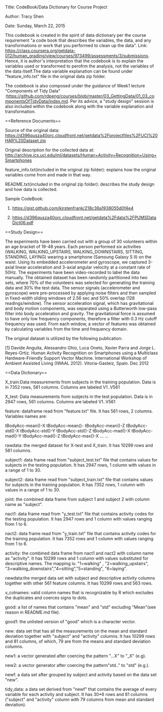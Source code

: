 Title: CodeBook/Data Dictionary for Course Project

Author: Tracy Shen

Date: Sunday, March 22, 2015

This codebook is created in the spirit of data dictionary per the course requirement "a code book that describes the variables, the data, and any transformations or work that you performed to clean up the data". Link: https://class.coursera.org/getdata-012/human_grading/view/courses/973499/assessments/3/submissions. Hence, it is author's interpretation that the codebook is to explain the variables used or transformed to perofrm the analysis, not the variables of the data itself.The data variable explanation can be found under "feature_info.txt" file in the original data zip folder. 

The codebook is also composed under the guidance of Week1 lecture "Components of Tidy Data" :https://github.com/rdpeng/courses/blob/master/03_GettingData/01_03_componentsOfTidyData/index.md. Per its advice, a "study design" session is also included within the codebook along with the variable explanation and transformation. 

==Reference Documents==

Source of the original data: https://d396qusza40orc.cloudfront.net/getdata%2Fprojectfiles%2FUCI%20HAR%20Dataset.zip

Original description for the collected data at: http://archive.ics.uci.edu/ml/datasets/Human+Activity+Recognition+Using+Smartphones

feature_info.txt(included in the original zip folder): explains how the original variables come from and made in that way.

README.txt(included in the original zip folder): describes the study design and how data is collected. 

Sample CodeBook: 

1. https://gist.github.com/kirstenfrank/218c36a1938055d0f4e4

2. https://d396qusza40orc.cloudfront.net/getdata%2Fdata%2FPUMSDataDict06.pdf

==Study Design==

The experiments have been carried out with a group of 30 volunteers within an age bracket of 19-48 years. Each person performed six activities (WALKING, WALKING_UPSTAIRS, WALKING_DOWNSTAIRS, SITTING, STANDING, LAYING) wearing a smartphone (Samsung Galaxy S II) on the waist. Using its embedded accelerometer and gyroscope, we captured 3-axial linear acceleration and 3-axial angular velocity at a constant rate of 50Hz. The experiments have been video-recorded to label the data manually. The obtained dataset has been randomly partitioned into two sets, where 70% of the volunteers was selected for generating the training data and 30% the test data. The sensor signals (accelerometer and gyroscope) were pre-processed by applying noise filters and then sampled in fixed-width sliding windows of 2.56 sec and 50% overlap (128 readings/window). The sensor acceleration signal, which has gravitational and body motion components, was separated using a Butterworth low-pass filter into body acceleration and gravity. The gravitational force is assumed to have only low frequency components, therefore a filter with 0.3 Hz cutoff frequency was used. From each window, a vector of features was obtained by calculating variables from the time and frequency domain. 

The original dataset is utilized by the following publication: 

[1] Davide Anguita, Alessandro Ghio, Luca Oneto, Xavier Parra and Jorge L. Reyes-Ortiz. Human Activity Recognition on Smartphones using a Multiclass Hardware-Friendly Support Vector Machine. International Workshop of Ambient Assisted Living (IWAAL 2012). Vitoria-Gasteiz, Spain. Dec 2012

==Data Dictionary==

X_train:Data measurements from subjects in the training population. Data is in 7352 rows, 561 columns. Columns are labeled V1..V561

X_test: Data measurements from subjects in the test population. Data is in 2947 rows, 561 columns. Columns are labeled V1..V561

feature: dataframe read from "feature.txt" file. It has 561 rows, 2 columns. Variables names are:

tBodyAcc-mean()-X
tBodyAcc-mean()-
tBodyAcc-mean()-Z
tBodyAcc-std()-X
tBodyAcc-std()-Y
tBodyAcc-std()-Z
tBodyAcc-mad()-X
tBodyAcc-mad()-Y
tBodyAcc-mad()-Z
tBodyAcc-max()-X
...
...

rawdata: the merged dataset for X-test and X_train. It has 10299 rows and 561 columns.

subject1: data frame read from "subject_test.txt" file that contains values for subjects in the testing population. It has 2947 rows, 1 column with values in a range of 1 to 30. 

subject2: data frame read from "subject_train.txt" file that contains values for subjects in the training population. It has 7352 rows, 1 column with values in a range of 1 to 30. 

joint: the combined data frame from subject 1 and subject 2 with column name as "subject".

nact1: data frame read from "y_test.txt" file that contains activity codes for the testing population. It has 2947 rows and 1 column with values ranging from 1 to 6. 

nact2: data frame read from "y_train.txt" file that contains activity codes for the training population. It has 7352 rows and 1 column with values ranging from 1 to 6. 

activity: the combined data frame from nact1 and nact2 with column name as "activity". It has 10299 rows and 1 column with values substituted for descriptive names. The mapping is: "1=walking" , "2=walking_upstairs", "3=walking_downstairs","4=sitting","5=standing", "6=laying".

newdata:the merged data set with subject and descriptive activity columns together with other 561 feature columns. It has 10299 rows and 563 rows.

v_colnames: valid column names that is recognizable by R which excludes the duplicates and coerces signs to dots. 

good: a list of names that contains "mean" and "std" excluding "Mean"(see reason in README.md file).

good1: the unlisted version of "good" which is a character vector.

new: data set that has all the measurements on the mean and standard deviation together with "subject" and "activity" columns. It has 10299 rows and 81 columns, of which, 79 are from the means and standard deviation columns. 

new1: a vector generated after coercing the pattern "...X" to "_X" (e.g).

new2: a vector generator after coercing the pattern"std.." to "std" (e.g.). 

newf: a data set after grouped by subject and activity based on the data set "new".

tidy_data: a data set derived from "newf" that contains the average of every variable for each activity and subject. It has 30*6 rows and 81 columns ("subject" and "activity" column with 79 columns from mean and standard deviation).



